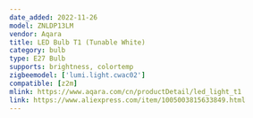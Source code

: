 ```yaml
---
date_added: 2022-11-26
model: ZNLDP13LM
vendor: Aqara
title: LED Bulb T1 (Tunable White)
category: bulb
type: E27 Bulb
supports: brightness, colortemp
zigbeemodel: ['lumi.light.cwac02']
compatible: [z2m]
mlink: https://www.aqara.com/cn/productDetail/led_light_t1
link: https://www.aliexpress.com/item/1005003815633849.html
---
```

